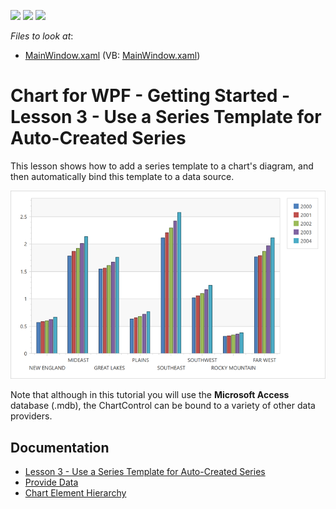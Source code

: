 <!-- default badges list -->
![](https://img.shields.io/endpoint?url=https://codecentral.devexpress.com/api/v1/VersionRange/128568343/21.1.5%2B)
[![](https://img.shields.io/badge/Open_in_DevExpress_Support_Center-FF7200?style=flat-square&logo=DevExpress&logoColor=white)](https://supportcenter.devexpress.com/ticket/details/E3159)
[![](https://img.shields.io/badge/📖_How_to_use_DevExpress_Examples-e9f6fc?style=flat-square)](https://docs.devexpress.com/GeneralInformation/403183)
<!-- default badges end -->
<!-- default file list -->
*Files to look at*:

* [MainWindow.xaml](./CS/Charts_Lesson4/MainWindow.xaml) (VB: [MainWindow.xaml](./VB/Charts_Lesson4/MainWindow.xaml))
<!-- default file list end -->
# Chart for WPF - Getting Started - Lesson 3 - Use a Series Template for Auto-Created Series

This lesson shows how to add a series template to a chart's diagram, and then automatically bind this template to a data source.

![](Images/resulting-chart.png)

Note that although in this tutorial you will use the **Microsoft Access** database (.mdb), the ChartControl can be bound to a variety of other data providers.

## Documentation

* [Lesson 3 - Use a Series Template for Auto-Created Series](https://docs.devexpress.com/WPF/9758/controls-and-libraries/charts-suite/chart-control/getting-started/lesson-3-use-a-series-template-for-auto-created-series)
* [Provide Data](https://docs.devexpress.com/WPF/6854/controls-and-libraries/charts-suite/chart-control/provide-data/provide-data)
* [Chart Element Hierarchy](https://docs.devexpress.com/WPF/6330/controls-and-libraries/charts-suite/chart-control/getting-started/chart-element-hierarchy)
